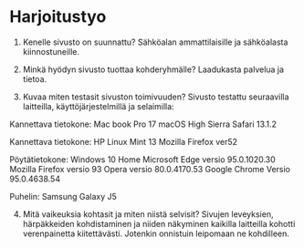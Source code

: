 # Harjoitustyo

1. Kenelle sivusto on suunnattu?
Sähköalan ammattilaisille ja sähköalasta kiinnostuneille.

2. Minkä hyödyn sivusto tuottaa kohderyhmälle?
Laadukasta palvelua ja tietoa.

3. Kuvaa miten testasit sivuston toimivuuden?
Sivusto testattu seuraavilla laitteilla, käyttöjärjestelmillä ja selaimilla:

  Kannettava tietokone: Mac book Pro 17
  macOS High Sierra 
  Safari 13.1.2

  Kannettava tietokone: HP 
  Linux Mint 13 
  Mozilla Firefox ver52

  Pöytätietokone:
  Windows 10 Home
  Microsoft Edge versio 95.0.1020.30
  Mozilla Firefox versio 93
  Opera versio 80.0.4170.53
  Google Chrome 
  Versio 95.0.4638.54

Puhelin: Samsung Galaxy J5

4. Mitä vaikeuksia kohtasit ja miten niistä selvisit?
Sivujen leveyksien, härpäkkeiden kohdistaminen ja niiden näkyminen kaikilla laitteilla kohotti verenpainetta kiitettävästi.
Jotenkin onnistuin leipomaan ne kohdilleen. 
 
